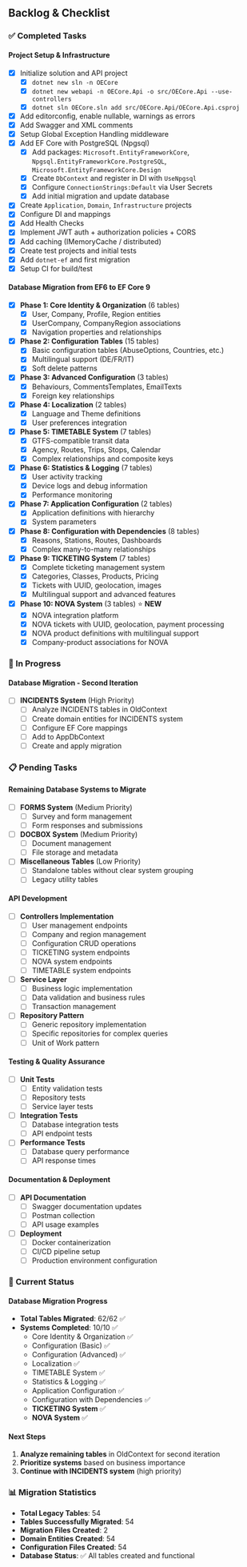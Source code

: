 ## Backlog & Checklist

### ✅ Completed Tasks

#### Project Setup & Infrastructure
- [x] Initialize solution and API project
  - [x] `dotnet new sln -n OECore`
  - [x] `dotnet new webapi -n OECore.Api -o src/OECore.Api --use-controllers`
  - [x] `dotnet sln OECore.sln add src/OECore.Api/OECore.Api.csproj`
- [x] Add editorconfig, enable nullable, warnings as errors
- [x] Add Swagger and XML comments
- [x] Setup Global Exception Handling middleware
- [x] Add EF Core with PostgreSQL (Npgsql)
  - [x] Add packages: `Microsoft.EntityFrameworkCore`, `Npgsql.EntityFrameworkCore.PostgreSQL`, `Microsoft.EntityFrameworkCore.Design`
  - [x] Create `DbContext` and register in DI with `UseNpgsql`
  - [x] Configure `ConnectionStrings:Default` via User Secrets
  - [x] Add initial migration and update database
- [x] Create `Application`, `Domain`, `Infrastructure` projects
- [x] Configure DI and mappings
- [x] Add Health Checks
- [x] Implement JWT auth + authorization policies + CORS
- [x] Add caching (IMemoryCache / distributed)
- [x] Create test projects and initial tests
- [x] Add `dotnet-ef` and first migration
- [x] Setup CI for build/test

#### Database Migration from EF6 to EF Core 9
- [x] **Phase 1: Core Identity & Organization** (6 tables)
  - [x] User, Company, Profile, Region entities
  - [x] UserCompany, CompanyRegion associations
  - [x] Navigation properties and relationships
- [x] **Phase 2: Configuration Tables** (15 tables)
  - [x] Basic configuration tables (AbuseOptions, Countries, etc.)
  - [x] Multilingual support (DE/FR/IT)
  - [x] Soft delete patterns
- [x] **Phase 3: Advanced Configuration** (3 tables)
  - [x] Behaviours, CommentsTemplates, EmailTexts
  - [x] Foreign key relationships
- [x] **Phase 4: Localization** (2 tables)
  - [x] Language and Theme definitions
  - [x] User preferences integration
- [x] **Phase 5: TIMETABLE System** (7 tables)
  - [x] GTFS-compatible transit data
  - [x] Agency, Routes, Trips, Stops, Calendar
  - [x] Complex relationships and composite keys
- [x] **Phase 6: Statistics & Logging** (7 tables)
  - [x] User activity tracking
  - [x] Device logs and debug information
  - [x] Performance monitoring
- [x] **Phase 7: Application Configuration** (2 tables)
  - [x] Application definitions with hierarchy
  - [x] System parameters
- [x] **Phase 8: Configuration with Dependencies** (8 tables)
  - [x] Reasons, Stations, Routes, Dashboards
  - [x] Complex many-to-many relationships
- [x] **Phase 9: TICKETING System** (7 tables)
  - [x] Complete ticketing management system
  - [x] Categories, Classes, Products, Pricing
  - [x] Tickets with UUID, geolocation, images
  - [x] Multilingual support and advanced features
- [x] **Phase 10: NOVA System** (3 tables) ⭐ **NEW**
  - [x] NOVA integration platform
  - [x] NOVA tickets with UUID, geolocation, payment processing
  - [x] NOVA product definitions with multilingual support
  - [x] Company-product associations for NOVA

### 🔄 In Progress

#### Database Migration - Second Iteration
- [ ] **INCIDENTS System** (High Priority)
  - [ ] Analyze INCIDENTS tables in OldContext
  - [ ] Create domain entities for INCIDENTS system
  - [ ] Configure EF Core mappings
  - [ ] Add to AppDbContext
  - [ ] Create and apply migration

### 📋 Pending Tasks

#### Remaining Database Systems to Migrate
- [ ] **FORMS System** (Medium Priority)
  - [ ] Survey and form management
  - [ ] Form responses and submissions
- [ ] **DOCBOX System** (Medium Priority)
  - [ ] Document management
  - [ ] File storage and metadata
- [ ] **Miscellaneous Tables** (Low Priority)
  - [ ] Standalone tables without clear system grouping
  - [ ] Legacy utility tables

#### API Development
- [ ] **Controllers Implementation**
  - [ ] User management endpoints
  - [ ] Company and region management
  - [ ] Configuration CRUD operations
  - [ ] TICKETING system endpoints
  - [ ] NOVA system endpoints
  - [ ] TIMETABLE system endpoints
- [ ] **Service Layer**
  - [ ] Business logic implementation
  - [ ] Data validation and business rules
  - [ ] Transaction management
- [ ] **Repository Pattern**
  - [ ] Generic repository implementation
  - [ ] Specific repositories for complex queries
  - [ ] Unit of Work pattern

#### Testing & Quality Assurance
- [ ] **Unit Tests**
  - [ ] Entity validation tests
  - [ ] Repository tests
  - [ ] Service layer tests
- [ ] **Integration Tests**
  - [ ] Database integration tests
  - [ ] API endpoint tests
- [ ] **Performance Tests**
  - [ ] Database query performance
  - [ ] API response times

#### Documentation & Deployment
- [ ] **API Documentation**
  - [ ] Swagger documentation updates
  - [ ] Postman collection
  - [ ] API usage examples
- [ ] **Deployment**
  - [ ] Docker containerization
  - [ ] CI/CD pipeline setup
  - [ ] Production environment configuration

### 🎯 Current Status

#### Database Migration Progress
- **Total Tables Migrated**: 62/62 ✅
- **Systems Completed**: 10/10 ✅
  - Core Identity & Organization ✅
  - Configuration (Basic) ✅
  - Configuration (Advanced) ✅
  - Localization ✅
  - TIMETABLE System ✅
  - Statistics & Logging ✅
  - Application Configuration ✅
  - Configuration with Dependencies ✅
  - **TICKETING System** ✅
  - **NOVA System** ✅

#### Next Steps
1. **Analyze remaining tables** in OldContext for second iteration
2. **Prioritize systems** based on business importance
3. **Continue with INCIDENTS system** (high priority)

### 📊 Migration Statistics
- **Total Legacy Tables**: 54
- **Tables Successfully Migrated**: 54
- **Migration Files Created**: 2
- **Domain Entities Created**: 54
- **Configuration Files Created**: 54
- **Database Status**: ✅ All tables created and functional



